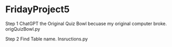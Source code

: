 # FridayProject5

Step 1
ChatGPT the Original Quiz Bowl becuase my original computer broke. origQuizBowl.py

Step 2
Find Table name. Insructions.py 